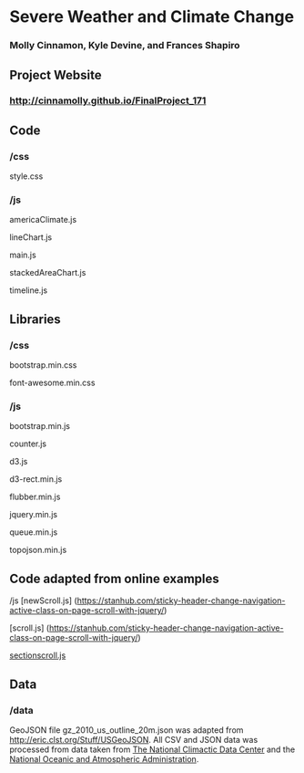 # Severe Weather and Climate Change
### Molly Cinnamon, Kyle Devine, and Frances Shapiro

## Project Website
### <http://cinnamolly.github.io/FinalProject_171>

## Code
### /css
style.css

### /js
americaClimate.js

lineChart.js

main.js

stackedAreaChart.js

timeline.js

## Libraries

### /css
bootstrap.min.css

font-awesome.min.css

### /js
bootstrap.min.js

counter.js

d3.js

d3-rect.min.js

flubber.min.js

jquery.min.js

queue.min.js

topojson.min.js

## Code adapted from online examples

/js
 [newScroll.js] (https://stanhub.com/sticky-header-change-navigation-active-class-on-page-scroll-with-jquery/)

 [scroll.js] (https://stanhub.com/sticky-header-change-navigation-active-class-on-page-scroll-with-jquery/)

 [sectionscroll.js](https://stanhub.com/sticky-header-change-navigation-active-class-on-page-scroll-with-jquery/)


## Data
### /data
GeoJSON file gz_2010_us_outline_20m.json was adapted from <http://eric.clst.org/Stuff/USGeoJSON>.  All CSV and JSON data was processed from data taken from [The National Climactic Data Center](https://www.ncdc.noaa.gov/) and the [National Oceanic and Atmospheric Administration](http://www.noaa.gov/weather).


